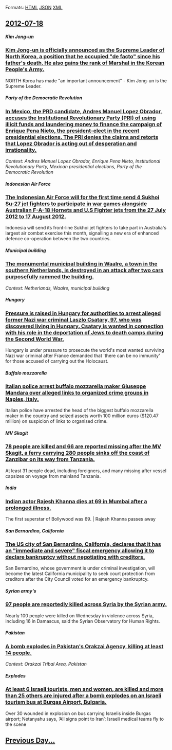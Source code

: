 
Formats: [HTML](2012/07/18/index.html)  [JSON](2012/07/18/index.json)  [XML](2012/07/18/index.xml)  

## [2012-07-18](/news/2012/07/18/index.md)

##### Kim Jong-un
### [Kim Jong-un is officially announced as the Supreme Leader of North Korea, a position that he occupied "de facto" since his father's death. He also gains the rank of Marshal in the Korean People's Army. ](/news/2012/07/18/kim-jong-un-is-officially-announced-as-the-supreme-leader-of-north-korea-a-position-that-he-occupied-de-facto-since-his-father-s-death-h.md)
NORTH Korea has made &quot;an important announcement&quot; - Kim Jong-un is the Supreme Leader.

##### Party of the Democratic Revolution
### [In Mexico, the PRD candidate, Andres Manuel Lopez Obrador, accuses the Institutional Revolutionary Party (PRI) of using illicit funds and laundering money to finance the campaign of Enrique Pena Nieto, the president-elect in the recent presidential elections. The PRI denies the claims and retorts that Lopez Obrador is acting out of desperation and irrationality. ](/news/2012/07/18/in-mexico-the-prd-candidate-andra-c-s-manuel-la3pez-obrador-accuses-the-institutional-revolutionary-party-pri-of-using-illicit-funds-and.md)
_Context: Andres Manuel Lopez Obrador, Enrique Pena Nieto, Institutional Revolutionary Party, Mexican presidential elections, Party of the Democratic Revolution_

##### Indonesian Air Force
### [The Indonesian Air Force will for the first time send 4 Sukhoi Su-27 jet fighters to participate in war games alongside Australian F-A-18 Hornets and U.S Fighter jets from the 27 July 2012 to 17 August 2012.](/news/2012/07/18/the-indonesian-air-force-will-for-the-first-time-send-4-sukhoi-su-27-jet-fighters-to-participate-in-war-games-alongside-australian-f-a-18-ho.md)
Indonesia will send its front-line Sukhoi jet fighters to take part in Australia&#039;s largest air combat exercise this month, signalling a new era of enhanced defence co-operation between the two countries.

##### Municipal building
### [The monumental municipal building in Waalre, a town in the southern Netherlands, is destroyed in an attack after two cars purposefully rammed the building. ](/news/2012/07/18/the-monumental-municipal-building-in-waalre-a-town-in-the-southern-netherlands-is-destroyed-in-an-attack-after-two-cars-purposefully-ramme.md)
_Context: Netherlands, Waalre, municipal building_

##### Hungary
### [Pressure is raised in Hungary for authorities to arrest alleged former Nazi war criminal Laszlo Csatary, 97, who was discovered living in Hungary. Csatary is wanted in connection with his role in the deportation of Jews to death camps during the Second World War. ](/news/2012/07/18/pressure-is-raised-in-hungary-for-authorities-to-arrest-alleged-former-nazi-war-criminal-la-szla3-csata-ry-97-who-was-discovered-living-in.md)
Hungary is under pressure to prosecute the world&#039;s most wanted surviving Nazi war criminal after France demanded that &#039;there can be no immunity&#039; for those accused of carrying out the Holocaust.

##### Buffalo mozzarella
### [Italian police arrest buffalo mozzarella maker Giuseppe Mandara over alleged links to organized crime groups in Naples, Italy. ](/news/2012/07/18/italian-police-arrest-buffalo-mozzarella-maker-giuseppe-mandara-over-alleged-links-to-organized-crime-groups-in-naples-italy.md)
Italian police have arrested the head of the biggest buffalo mozzarella maker in the country and seized assets worth 100 million euros ($120.47 million) on suspicion of links to organised crime.

##### MV Skagit
### [78 people are killed and 66 are reported missing after the MV Skagit, a ferry carrying 280 people sinks off the coast of Zanzibar on its way from Tanzania. ](/news/2012/07/18/78-people-are-killed-and-66-are-reported-missing-after-the-mv-skagit-a-ferry-carrying-280-people-sinks-off-the-coast-of-zanzibar-on-its-way.md)
At least 31 people dead, including foreigners, and many missing after vessel capsizes on voyage from mainland Tanzania.

##### India
### [Indian actor Rajesh Khanna dies at 69 in Mumbai after a prolonged illness. ](/news/2012/07/18/indian-actor-rajesh-khanna-dies-at-69-in-mumbai-after-a-prolonged-illness.md)
The first superstar of Bollywood was 69. | Rajesh Khanna passes away

##### San Bernardino, California
### [The US city of San Bernardino, California, declares that it has an "immediate and severe" fiscal emergency allowing it to declare bankruptcy without negotiating with creditors. ](/news/2012/07/18/the-us-city-of-san-bernardino-california-declares-that-it-has-an-immediate-and-severe-fiscal-emergency-allowing-it-to-declare-bankruptcy.md)
San Bernardino, whose government is under criminal investigation, will become the latest California municipality to seek court protection from creditors after the City Council voted for an emergency bankruptcy.

##### Syrian army's
### [97 people are reportedly killed across Syria by the Syrian army. ](/news/2012/07/18/97-people-are-reportedly-killed-across-syria-by-the-syrian-army.md)
Nearly 100 people were killed on Wednesday in violence across Syria, including 16 in Damascus, said the Syrian Observatory for Human Rights.

##### Pakistan
### [A bomb explodes in Pakistan's Orakzai Agency, killing at least 14 people. ](/news/2012/07/18/a-bomb-explodes-in-pakistan-s-orakzai-agency-killing-at-least-14-people.md)
_Context: Orakzai Tribal Area, Pakistan_

##### Explodes
### [At least 6 Israeli tourists, men and women, are killed and more than 25 others are injured after a bomb explodes on an Israeli tourism bus at Burgas Airport, Bulgaria. ](/news/2012/07/18/at-least-6-israeli-tourists-men-and-women-are-killed-and-more-than-25-others-are-injured-after-a-bomb-explodes-on-an-israeli-tourism-bus-a.md)
Over 30 wounded in explosion on bus carrying Israelis inside Burgas airport; Netanyahu says, &#8216;All signs point to Iran&#8217;; Israeli medical teams fly to the scene

## [Previous Day...](/news/2012/07/17/index.md)

